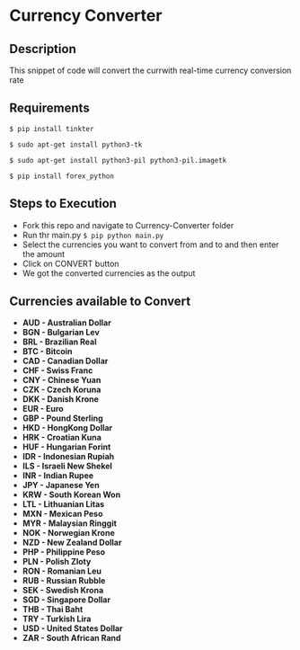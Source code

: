 # Currency Converter
## Description
This snippet of code will convert the currwith real-time currency conversion rate
## Requirements
`$ pip install tinkter`

`$ sudo apt-get install python3-tk`

`$ sudo apt-get install python3-pil python3-pil.imagetk`

`$ pip install forex_python`
## Steps to Execution
- Fork this repo and navigate to Currency-Converter folder
- Run thr main.py `$ pip python main.py`
- Select the currencies you want to convert from and to and then enter the amount
- Click on CONVERT button
- We got the converted currencies as the output
## Currencies available to Convert
- **AUD - Australian Dollar**
- **BGN - Bulgarian Lev**
- **BRL - Brazilian Real**
- **BTC - Bitcoin**
- **CAD - Canadian Dollar**
- **CHF - Swiss Franc**
- **CNY - Chinese Yuan**
- **CZK - Czech Koruna**
- **DKK - Danish Krone**
- **EUR - Euro**
- **GBP - Pound Sterling**
- **HKD - HongKong Dollar**
- **HRK - Croatian Kuna**
- **HUF - Hungarian Forint**
- **IDR - Indonesian Rupiah**
- **ILS - Israeli New Shekel**
- **INR - Indian Rupee**
- **JPY - Japanese Yen**
- **KRW - South Korean Won**
- **LTL - Lithuanian Litas**
- **MXN - Mexican Peso**
- **MYR - Malaysian Ringgit**
- **NOK - Norwegian Krone**
- **NZD - New Zealand Dollar**
- **PHP - Philippine Peso**
- **PLN - Polish Zloty**
- **RON - Romanian Leu**
- **RUB - Russian Rubble**
- **SEK - Swedish Krona**
- **SGD - Singapore Dollar**
- **THB - Thai Baht**
- **TRY - Turkish Lira**
- **USD - United States Dollar**
- **ZAR - South African Rand**
